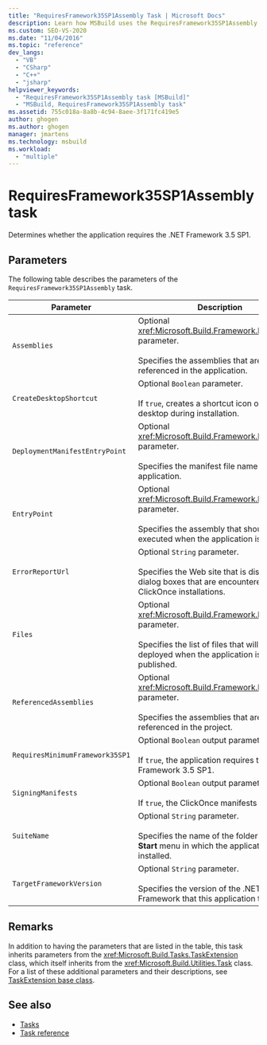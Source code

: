 ```yaml
---
title: "RequiresFramework35SP1Assembly Task | Microsoft Docs"
description: Learn how MSBuild uses the RequiresFramework35SP1Assembly task to determine whether the application requires .NET Framework 3.5 SP1.
ms.custom: SEO-VS-2020
ms.date: "11/04/2016"
ms.topic: "reference"
dev_langs:
  - "VB"
  - "CSharp"
  - "C++"
  - "jsharp"
helpviewer_keywords:
  - "RequiresFramework35SP1Assembly task [MSBuild]"
  - "MSBuild, RequiresFramework35SP1Assembly task"
ms.assetid: 755c018a-8a8b-4c94-8aee-3f171fc419e5
author: ghogen
ms.author: ghogen
manager: jmartens
ms.technology: msbuild
ms.workload:
  - "multiple"
---
```

# RequiresFramework35SP1Assembly task

Determines whether the application requires the .NET Framework 3.5 SP1.

## Parameters

 The following table describes the parameters of the `RequiresFramework35SP1Assembly` task.

|Parameter|Description|
|---------------|-----------------|
|`Assemblies`|Optional <xref:Microsoft.Build.Framework.ITaskItem>`[]` parameter.<br /><br /> Specifies the assemblies that are referenced in the application.|
|`CreateDesktopShortcut`|Optional `Boolean` parameter.<br /><br /> If `true`, creates a shortcut icon on the desktop during installation.|
|`DeploymentManifestEntryPoint`|Optional <xref:Microsoft.Build.Framework.ITaskItem> parameter.<br /><br /> Specifies the manifest file name for the application.|
|`EntryPoint`|Optional <xref:Microsoft.Build.Framework.ITaskItem> parameter.<br /><br /> Specifies the assembly that should be executed when the application is run.|
|`ErrorReportUrl`|Optional `String` parameter.<br /><br /> Specifies the Web site that is displayed in dialog boxes that are encountered during ClickOnce installations.|
|`Files`|Optional <xref:Microsoft.Build.Framework.ITaskItem>`[]` parameter.<br /><br /> Specifies the list of files that will be deployed when the application is published.|
|`ReferencedAssemblies`|Optional <xref:Microsoft.Build.Framework.ITaskItem>`[]` parameter.<br /><br /> Specifies the assemblies that are referenced in the project.|
|`RequiresMinimumFramework35SP1`|Optional `Boolean` output parameter.<br /><br /> If `true`, the application requires the .NET Framework 3.5 SP1.|
|`SigningManifests`|Optional `Boolean` output parameter.<br /><br /> If `true`, the ClickOnce manifests are signed.|
|`SuiteName`|Optional `String` parameter.<br /><br /> Specifies the name of the folder on the **Start** menu in which the application will be installed.|
|`TargetFrameworkVersion`|Optional `String` parameter.<br /><br /> Specifies the version of the .NET Framework that this application targets.|

## Remarks

 In addition to having the parameters that are listed in the table, this task inherits parameters from the <xref:Microsoft.Build.Tasks.TaskExtension> class, which itself inherits from the <xref:Microsoft.Build.Utilities.Task> class. For a list of these additional parameters and their descriptions, see [TaskExtension base class](../msbuild/taskextension-base-class.md).

## See also

- [Tasks](../msbuild/msbuild-tasks.md)
- [Task reference](../msbuild/msbuild-task-reference.md)